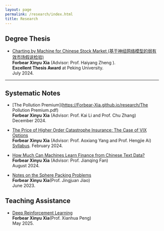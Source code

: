 ```yaml
---
layout: page
permalink: /research/index.html
title: Research
---
```


## Degree Thesis  

- [Charting by Machine for Chinese Stock Market (基于神经网络模型的弱有效市场假说检验)](https://Forbear-Xia.github.io/research/thesis2021.pdf)<br>**Forbear Xinyu Xia** (Advisor: Prof. Haiyang Zheng ).<br>**Excellent Thesis Award** at Peking University.<br>July 2024.<br>

---

## Systematic Notes 

- [The Pollution Premium](https://Forbear-Xia.github.io/research/The Pollution Premium.pdf)<br>**Forbear Xinyu Xia** (Advisor: Prof. Kai Li and Prof. Chu Zhang)<br>December 2024.


- [The Price of Higher Order Catastrophe Insurance: The Case of VIX Options](https://zhenpeng-li.github.io/mypaper/telescope.pdf)<br>**Forbear Xinyu Xia** (Advisor: Prof. Aoxiang Yang and Prof. Hengjie Ai)<br> [Syllabus](https://zhenpeng-li.github.io/mypaper/syllabus_telescope.pdf). February 2024.<br>

- [How Much Can Machines Learn Finance from Chinese Text Data?](https://math.uchicago.edu/~may/REU2023/REUPapers/Li,Zhenpeng.pdf)<br>**Forbear Xinyu Xia** (Advisor: Prof. Jianqing Fan)<br>August 2024.<br>

- [Notes on the Sphere Packing Problems](https://zhenpeng-li.github.io/mypaper/A_Concise_Explanation_of_the_Sphere_Packing_Problem_in_Dimension_8.pdf)<br> **Forbear Xinyu Xia**(Prof. Jingjuan Jiao) <br>June 2023.<br>

## Teaching Assistance
- [Deep Reinforcement Learning](https://Forbear-Xia.github.io/research/alexnet.ipynb)<br> **Forbear Xinyu Xia**(Prof.  Xianhua Peng) <br>May 2025.<br>

<br>

